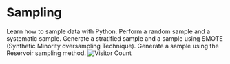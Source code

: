 # Sampling
Learn how to sample data with Python.
Perform a random sample and a systematic sample.
Generate a stratified sample and a sample using SMOTE (Synthetic Minority oversampling Technique).
Generate a sample using the Reservoir sampling method. 
![Visitor Count](https://profile-counter.glitch.me/losds/count.svg)
